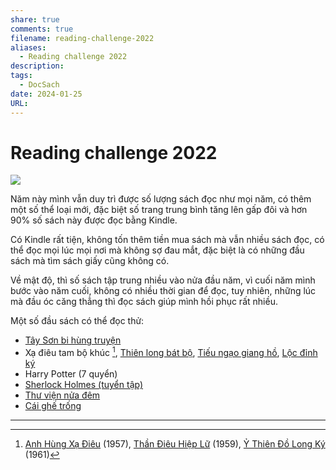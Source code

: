 ```yaml
---
share: true
comments: true
filename: reading-challenge-2022
aliases:
  - Reading challenge 2022
description: 
tags:
  - DocSach
date: 2024-01-25
URL:
---
```

# Reading challenge 2022

![](https://i.imgur.com/X9GjKkL.jpg)


Năm này mình vẫn duy trì được số lượng sách đọc như mọi năm, có thêm một số thể loại mới, đặc biệt số trang trung bình tăng lên gấp đôi và hơn 90% số sách này được đọc bằng Kindle.

Có Kindle rất tiện, không tốn thêm tiền mua sách mà vẫn nhiều sách đọc, có thể đọc mọi lúc mọi nơi mà không sợ đau mắt, đặc biệt là có những đầu sách mà tìm sách giấy cũng không có.

Về mật độ, thì số sách tập trung nhiều vào nửa đầu năm, vì cuối năm mình bước vào năm cuối, không có nhiều thời gian để đọc, tuy nhiên, những lúc mà đầu óc căng thẳng thì đọc sách giúp mình hồi phục rất nhiều.

Một số đầu sách có thể đọc thử:
- [Tây Sơn bi hùng truyện](../../T%C3%A2y%20S%C6%A1n%20bi%20h%C3%B9ng%20truy%E1%BB%87n.md)
- Xạ điêu tam bộ khúc [^1], [Thiên long bát bộ](../../Thi%C3%AAn%20long%20b%C3%A1t%20b%E1%BB%99.md), [Tiếu ngạo giang hồ](../../Ti%E1%BA%BFu%20ng%E1%BA%A1o%20giang%20h%E1%BB%93.md), [Lộc đỉnh ký](../../L%E1%BB%99c%20%C4%91%E1%BB%89nh%20k%C3%BD.md)
- Harry Potter (7 quyển)
- [Sherlock Holmes (tuyển tập)](../../Sherlock%20Holmes%20To%C3%A0n%20T%E1%BA%ADp.md)
- [Thư viện nửa đêm](../../Th%C6%B0%20vi%E1%BB%87n%20n%E1%BB%ADa%20%C4%91%C3%AAm.md)
- [Cái ghế trống](../../C%C3%A1i%20gh%E1%BA%BF%20tr%E1%BB%91ng%20(3).md)

---
[^1]: [Anh Hùng Xạ Điêu](../../Anh%20H%C3%B9ng%20X%E1%BA%A1%20%C4%90i%C3%AAu.md) (1957), [Thần Điêu Hiệp Lữ](../../Th%E1%BA%A7n%20%C4%90i%C3%AAu%20Hi%E1%BB%87p%20L%E1%BB%AF.md) (1959), [Ỷ Thiên Đồ Long Ký](../../%E1%BB%B6%20Thi%C3%AAn%20%C4%90%E1%BB%93%20Long%20K%C3%BD.md) (1961)